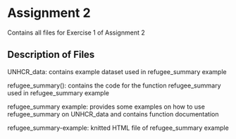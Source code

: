 # Assignment 2
Contains all files for Exercise 1 of Assignment 2

## Description of Files 
UNHCR_data: contains example dataset used in refugee_summary example

refugee_summary(): contains the code for the function refugee_summary used in refugee_summary example

refugee_summary example: provides some examples on how to use refugee_summary on UNHCR_data and contains function documentation

refugee_summary-example: knitted HTML file of refugee_summary example
